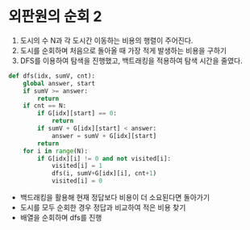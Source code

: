 # 외판원의 순회 2

1. 도시의 수 N과 각 도시간 이동하는 비용의 행렬이 주어진다.
2. 도시를 순회하며 처음으로 돌아올 때 가장 적게 발생하는 비용을 구하기
3. DFS를 이용하여 탐색을 진행했고, 백트래킹을 적용하여 탐색 시간을 줄였다.

```python
def dfs(idx, sumV, cnt):
    global answer, start
    if sumV >= answer:
        return
    if cnt == N:
        if G[idx][start] == 0:
            return
        if sumV + G[idx][start] < answer:
            answer = sumV + G[idx][start]
        return
    for i in range(N):
        if G[idx][i] != 0 and not visited[i]:
            visited[i] = 1
            dfs(i, sumV+G[idx][i], cnt+1)
            visited[i] = 0
```
- 백드래킹을 활용해 현재 정답보다 비용이 더 소요된다면 돌아가기
- 도시를 모두 순회한 경우 정답과 비교하여 적은 비용 찾기
- 배열을 순회하며 dfs를 진행